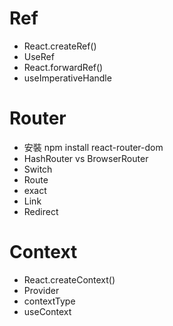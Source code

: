 # Ref
- React.createRef()
- UseRef
- React.forwardRef()
- useImperativeHandle
# Router
- 安裝 npm install react-router-dom
- HashRouter vs BrowserRouter
- Switch
- Route
- exact
- Link
- Redirect
# Context
- React.createContext()
- Provider
- contextType
- useContext
